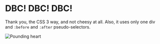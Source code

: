 DBC! DBC! DBC!
==============

Thank you, the CSS 3 way, and not cheesy at all. Also, it uses only one div and `:before` and `:after` pseudo-selectors.

![Pounding heart](http://i7.minus.com/ics3VyUhw0mp3.png)